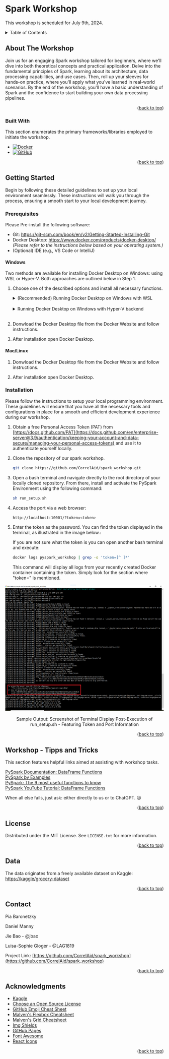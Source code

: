 # Spark Workshop

This workshop is scheduled for July 9th, 2024.

<!-- TABLE OF CONTENTS -->
<details>
  <summary>Table of Contents</summary>
  <ol>
    <li>
      <a href="#about-the-Workshop">About The Workshop</a>
      <ul>
        <li><a href="#built-with">Built With</a></li>
      </ul>
    </li>
    <li>
      <a href="#getting-started">Getting Started</a>
      <ul>
        <li><a href="#prerequisites">Prerequisites</a></li>
        <li><a href="#installation">Installation</a></li>
      </ul>
    </li>
    <li><a href="#license">License</a></li>
    <li><a href="#data">Data</a></li>
    <li><a href="#contact">Contact</a></li>
    <li><a href="#acknowledgments">Acknowledgments</a></li>
  </ol>
</details>

<!-- ABOUT THE Workshop -->
## About The Workshop

Join us for an engaging Spark workshop tailored for beginners, where we'll dive into both theoretical concepts and practical application. Delve into the fundamental principles of Spark, learning about its architecture, data processing capabilities, and use cases. Then, roll up your sleeves for hands-on practice, where you'll apply what you've learned in real-world scenarios. By the end of the workshop, you'll have a basic understanding of Spark and the confidence to start building your own data processing pipelines.

<p align="right">(<a href="#about-the-Workshop">back to top</a>)</p>

### Built With

This section enumerates the primary frameworks/libraries employed to initiate the workshop.

* [![Docker][Docker-shield]][Docker-url]
* [![GitHub][Github-shield]][Github-url]   


<p align="right">(<a href="#about-the-Workshop">back to top</a>)</p>

<!-- GETTING STARTED -->
## Getting Started

Begin by following these detailed guidelines to set up your local environment seamlessly. These instructions will walk you through the process, ensuring a smooth start to your local development journey.

### Prerequisites

Please Pre-install the following software:

- Git: https://git-scm.com/book/en/v2/Getting-Started-Installing-Git 
- Docker Desktop: https://www.docker.com/products/docker-desktop/ _(Please refer to the instructions below based on your operating system.)_
- (Optional) IDE (e.g., VS Code or IntelliJ)

#### Windows

Two methods are available for installing Docker Desktop on Windows: using WSL or Hyper-V. Both approaches are outlined below in Step 1.

1. Choose one of the described options and install all necessary functions.
    <br>
    <details>
    <summary>(Recommended) Running Docker Desktop on Windows with WSL</summary>

      Open Windows Powershell as Administrator and run the following commands:

      ```sh
      wsl --install
      ```
      The first time you launch a newly installed Linux distribution, a console window will open and you'll be asked to wait for files to de-compress and be stored on your machine.
      Once you have installed WSL, you will need to create a user account and password for your newly installed Linux distribution.

      > :warning: **Occasionally, Ubuntu installation may terminate unexpectedly, displaying an Error Code (e.g., Error code: Wsl/InstallDistro/E_UNEXPECTED). In such cases, you may need to enable Virtual Machine within your CPU Configurations in the BIOS or activate Virtual Environment in Windows Features!**

    </details>
    <br>

    <details>
    <summary>Running Docker Desktop on Windows with Hyper-V backend</summary>

      Open Windows Powershell as Administrator and run the following commands:
      ```sh
      Enable-WindowsOptionalFeature -Online -FeatureName Microsoft-Hyper-V -All
      Enable-WindowsOptionalFeature -Online -FeatureName Containers -All
      Enable-WindowsOptionalFeature -Online -FeatureName VirtualMachinePlatform -All
      ```
    </details>
    <br>

2. Donwload the Docker Desktop file from the Docker Website and follow instructions.

3. After installation open Docker Desktop.

#### Mac/Linux

1. Donwload the Docker Desktop file from the Docker Website and follow instructions. 

2. After installation open Docker Desktop.


### Installation

Please follow the instructions to setup your local programming environment. These guidelines will ensure that you have all the necessary tools and configurations in place for a smooth and efficient development experience during our workshop. 

1. Obtain a free Personal Access Token (PAT) from [https://docs.github.com/PAT](https://docs.github.com/en/enterprise-server@3.9/authentication/keeping-your-account-and-data-secure/managing-your-personal-access-tokens) and use it to authenticate yourself locally.
2. Clone the repository of our spark workshop.
   ```sh
   git clone https://github.com/CorrelAid/spark_workshop.git
   ```
3. Open a bash terminal and navigate directly to the root directory of your locally cloned repository. From there, install and activate the PySpark Environment using the following command:

    ```sh
    sh run_setup.sh
    ```
4. Access the port via a web browser:
  
    ```sh
    http://localhost:10001/?token=<token>
    ```

5. Enter the token as the password. You can find the token displayed in the terminal, as illustrated in the image below.:
    
    If you are not sure what the token is you can open another bash terminal and execute:
    
    ```sh
    docker logs pyspark_workshop | grep -o 'token=[^ ]*'
    ```
    
    This command will display all logs from your recently created Docker container containing the token. Simply look for the section where "token=" is mentioned.

  <div align="center">
  <a href="https://github.com/CorrelAid/spark_workshop/">
    <img src="images/bash_output_token.png" alt="bash" width="600" height="400">
  </a>
  <p align="center">
    Sample Output: Screenshot of Terminal Display Post-Execution of run_setup.sh - Featuring Token and Port Information
  </p>
  </div>
    
    

<p align="right">(<a href="#about-the-Workshop">back to top</a>)</p>

<!-- LICENSE -->
## Workshop - Tipps and Tricks 

This section features helpful links aimed at assisting with workshop tasks.

[PySpark Documentation: DataFrame Functions](https://spark.apache.org/docs/3.5.1/api/python/index.html)<br>
[PySpark by Examples](https://sparkbyexamples.com/pyspark/pyspark-sql-functions/)<br>
[PySpark: The 9 most useful functions to know](https://www.analyticsvidhya.com/blog/2021/05/9-most-useful-functions-for-pyspark-dataframe/)<br>
[PySpark YouTube Tutorial: DataFrame Functions](https://www.youtube.com/watch?v=-0Hqcvaq5vY)

When all else fails, just ask: either directly to us or to ChatGPT. 😉

<p align="right">(<a href="#about-the-Workshop">back to top</a>)</p>

<!-- LICENSE -->
## License

Distributed under the MIT License. See `LICENSE.txt` for more information.

<p align="right">(<a href="#about-the-Workshop">back to top</a>)</p>


<!-- DATA -->
## Data 
The data originates from a freely available dataset on Kaggle:
[https://kaggle/grocery-dataset](https://www.kaggle.com/datasets/elvinrustam/grocery-dataset?resource=download)

<p align="right">(<a href="#about-the-Workshop">back to top</a>)</p>

<!-- CONTACT -->
## Contact

Pia Baronetzky

Daniel Manny

Jie Bao - @jbao

Luisa-Sophie Gloger - @LAG1819

Project Link: [https://github.com/CorrelAid/spark_workshop](https://github.com/CorrelAid/spark_workshop)

<p align="right">(<a href="#about-the-Workshop">back to top</a>)</p>



<!-- ACKNOWLEDGMENTS -->
## Acknowledgments

* [Kaggle](https://www.kaggle.com)
* [Choose an Open Source License](https://choosealicense.com)
* [GitHub Emoji Cheat Sheet](https://www.webpagefx.com/tools/emoji-cheat-sheet)
* [Malven's Flexbox Cheatsheet](https://flexbox.malven.co/)
* [Malven's Grid Cheatsheet](https://grid.malven.co/)
* [Img Shields](https://shields.io)
* [GitHub Pages](https://pages.github.com)
* [Font Awesome](https://fontawesome.com)
* [React Icons](https://react-icons.github.io/react-icons/search)

<p align="right">(<a href="#about-the-Workshop">back to top</a>)</p>

<!-- MARKDOWN LINKS & IMAGES -->
<!-- https://www.markdownguide.org/basic-syntax/#reference-style-links -->
[Docker-shield]: https://img.shields.io/badge/Docker-2CA5E0?style=for-the-badge&logo=docker&logoColor=white
[Docker-url]:https://www.docker.com/#build
[Github-shield]:https://img.shields.io/badge/GitHub-100000?style=for-the-badge&logo=github&logoColor=white
[Github-url]:https://github.com/    

